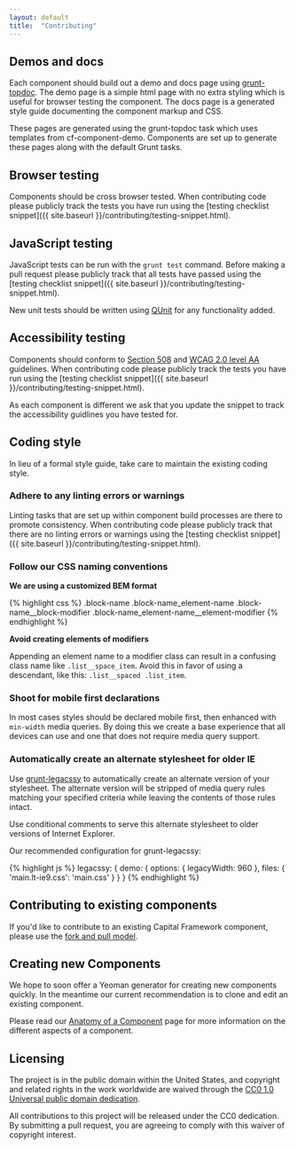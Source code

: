 ```yaml
---
layout: default
title:  "Contributing"
---
```


## Demos and docs

Each component should build out a demo and docs page using
[grunt-topdoc](https://github.com/topcoat/grunt-topdoc). The demo page is a simple html page with no extra styling which is useful for browser testing the component. The docs page is a generated style guide documenting the component markup and CSS.

These pages are generated using the grunt-topdoc task which uses templates from cf-component-demo. Components are set up to generate these pages along with the default Grunt tasks.

## Browser testing

Components should be cross browser tested. When contributing code please publicly track the tests you have run using the
[testing checklist snippet]({{ site.baseurl }}/contributing/testing-snippet.html).

## JavaScript testing

JavaScript tests can be run with the `grunt test` command. Before making a pull request please publicly track that all tests have passed
using the [testing checklist snippet]({{ site.baseurl }}/contributing/testing-snippet.html).

New unit tests should be written using [QUnit](https://qunitjs.com/) for any functionality added.


## Accessibility testing

Components should conform to [Section 508](http://www.section508.gov/)
and [WCAG 2.0 level AA](http://www.w3.org/TR/WCAG20/) guidelines.
When contributing code please publicly track the tests you have run using the
[testing checklist snippet]({{ site.baseurl }}/contributing/testing-snippet.html).

As each component is different we ask that you update the snippet to track
the accessibility guidlines you have tested for.


## Coding style

In lieu of a formal style guide, take care to maintain the existing coding style.


### Adhere to any linting errors or warnings

Linting tasks that are set up within component build processes are there to
promote consistency. When contributing code please publicly track that there are no linting errors
or warnings using the [testing checklist snippet]({{ site.baseurl }}/contributing/testing-snippet.html).


### Follow our CSS naming conventions

**We are using a customized BEM format**

{% highlight css %}
.block-name
.block-name_element-name
.block-name__block-modifier
.block-name_element-name__element-modifier
{% endhighlight %}

**Avoid creating elements of modifiers**

Appending an element name to a modifier class can result in a confusing class
name like `.list__space_item`.
Avoid this in favor of using a descendant, like this: `.list__spaced .list_item`.


### Shoot for mobile first declarations

In most cases styles should be declared mobile first,
then enhanced with `min-width` media queries. By doing this we create a base experience that all devices can use and one that does not require media query support.


### Automatically create an alternate stylesheet for older IE

Use [grunt-legacssy](https://github.com/robinpokorny/grunt-legacssy) to
automatically create an alternate version of your stylesheet.
The alternate version will be stripped of media query rules matching your
specified criteria while leaving the contents of those rules intact.

Use conditional comments to serve this alternate stylesheet to older versions
of Internet Explorer.

Our recommended configuration for grunt-legacssy:

{% highlight js %}
legacssy: {
  demo: {
    options: {
      legacyWidth: 960
    },
    files: {
      'main.lt-ie9.css': 'main.css'
    }
  }
}
{% endhighlight %}


## Contributing to existing components

If you'd like to contribute to an existing Capital Framework component, please use the [fork and pull model](https://help.github.com/articles/using-pull-requests/).

## Creating new Components

We hope to soon offer a Yeoman generator for creating new components quickly. In the meantime our current recommendation is to clone and edit an existing component.

Please read our [Anatomy of a Component](http://cfpb.github.io/capital-framework/components/anatomy.html) page for more information on the different aspects of a component.

## Licensing

The project is in the public domain within the United States, and
copyright and related rights in the work worldwide are waived through
the [CC0 1.0 Universal public domain dedication][CC0].

All contributions to this project will be released under the CC0
dedication. By submitting a pull request, you are agreeing to comply
with this waiver of copyright interest.

[CC0]: http://creativecommons.org/publicdomain/zero/1.0/